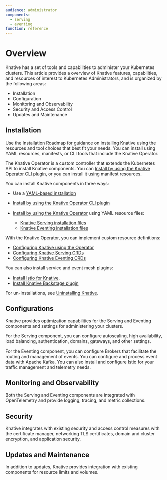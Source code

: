 ```yaml
---
audience: administrator
components:
  - serving
  - eventing
function: reference
---
```

# Overview

Knative has a set of tools and capabilities to administer your Kubernetes clusters. This article provides a overview of Knative features, capabilities, and resources of interest to Kubernetes Administrators, and is organized by the following areas:

- Installation
- Configuration
- Monitoring and Observability
- Security and Access Control
- Updates and Maintenance

## Installation

Use the Installation Roadmap for guidance on installing Knative using the resources and tool choices that best fit your needs. You can install using YAML resources, manifests, or CLI tools that include the Knative Operator.

The Knative Operator is a custom controller that extends the Kubernetes API to install Knative components. You can [Install by using the Knative Operator CLI plugin](/install/operator/knative-with-operator-cli.md), or you can install it using manifest resources.

You can install Knative components in three ways:

- Use a [YAML-based installation](/install/yaml-install/README.md)
- [Install by using the Knative Operator CLI plugin](/install/operator/knative-with-operator-cli.md)
- [Install by using the Knative Operator](/install/operator/knative-with-operators.md) using YAML resource files:

  - [Knative Serving installation files](/install/yaml-install/serving/serving-installation-files.md)
  - [Knative Eventing installation files](/install/yaml-install/eventing/eventing-installation-files.md)

With the Knative Operator, you can implement custom resource definitions:

- [Configuring Knative using the Operator](/install/operator/configuring-with-operator.md)
- [Configuring Knative Serving CRDs](/install/operator/configuring-serving-cr.md)
- [Configuring Knative Eventing CRDs](/install/operator/configuring-eventing-cr.md)

You can also install service and event mesh plugins:

- [Install Istio for Knative](/install/installing-istio.md).
- [Install Knative Backstage plugin](/install/installing-backstage-plugins.md)

For un-installations, see [Uninstalling Knative](/install/uninstall.md).

## Configurations

Knative provides optimization capabilities for the Serving and Eventing components and settings for administering your clusters.

For the Serving component, you can configure autoscaling, high availability, load balancing, authentication, domains, gateways, and other settings.

For the Eventing component, you can configure Brokers that facilitate the routing and management of events. You can configure and process event data with Apache Kafka. You can also install and configure Istio for your traffic management and telemetry needs.

## Monitoring and Observability

Both the Serving and Eventing components are integrated with OpenTelemetry and provide logging, tracing, and metric collections.

## Security

Knative integrates with existing security and access control measures with the certificate manager, networking TLS certificates, domain and cluster encryption, and application security.

## Updates and Maintenance

In addition to updates, Knative provides integration with existing components for resource limits and volumes.

